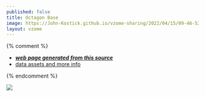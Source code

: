 ```yaml
---
published: false
title: Octagon Base
image: https://John-Kostick.github.io/vzome-sharing/2022/04/15/09-46-52-Octagon-Base/Octagon-Base.png
layout: vzome
---
```


{% comment %}
 - [***web page generated from this source***][post]
 - [data assets and more info][github]

[post]: <https://John-Kostick.github.io/vzome-sharing/2022/04/15/Octagon-Base-09-46-52.html>
[github]: <https://github.com/John-Kostick/vzome-sharing/tree/main/2022/04/15/09-46-52-Octagon-Base/>
{% endcomment %}

<vzome-viewer style="width: 100%; height: 65vh;"
       src="https://John-Kostick.github.io/vzome-sharing/2022/04/15/09-46-52-Octagon-Base/Octagon-Base.vZome" >
  <img src="https://John-Kostick.github.io/vzome-sharing/2022/04/15/09-46-52-Octagon-Base/Octagon-Base.png" />
</vzome-viewer>
